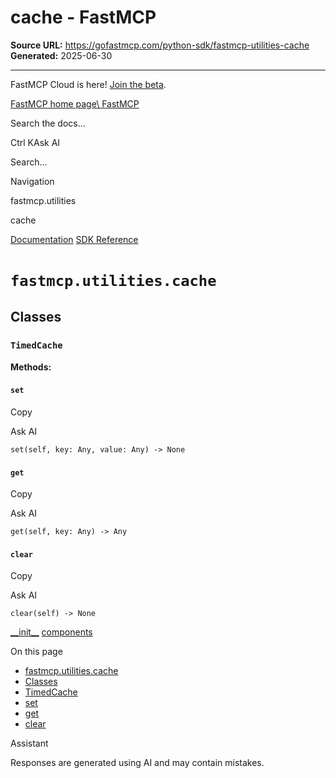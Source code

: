 # cache - FastMCP

**Source URL:** https://gofastmcp.com/python-sdk/fastmcp-utilities-cache
**Generated:** 2025-06-30

---

FastMCP Cloud is here! [Join the beta](https://fastmcp.link/x0Kyhy2).

[FastMCP home page\\
FastMCP](https://gofastmcp.com/)

Search the docs...

Ctrl KAsk AI

Search...

Navigation

fastmcp.utilities

cache

[Documentation](https://gofastmcp.com/getting-started/welcome) [SDK Reference](https://gofastmcp.com/python-sdk/fastmcp-exceptions)

# [​](https://gofastmcp.com/python-sdk/fastmcp-utilities-cache\#fastmcp-utilities-cache)  `fastmcp.utilities.cache`

## [​](https://gofastmcp.com/python-sdk/fastmcp-utilities-cache\#classes)  Classes

### [​](https://gofastmcp.com/python-sdk/fastmcp-utilities-cache\#timedcache)  `TimedCache`

**Methods:**

#### [​](https://gofastmcp.com/python-sdk/fastmcp-utilities-cache\#set)  `set`

Copy

Ask AI

```
set(self, key: Any, value: Any) -> None

```

#### [​](https://gofastmcp.com/python-sdk/fastmcp-utilities-cache\#get)  `get`

Copy

Ask AI

```
get(self, key: Any) -> Any

```

#### [​](https://gofastmcp.com/python-sdk/fastmcp-utilities-cache\#clear)  `clear`

Copy

Ask AI

```
clear(self) -> None

```

[\_\_init\_\_](https://gofastmcp.com/python-sdk/fastmcp-utilities-__init__) [components](https://gofastmcp.com/python-sdk/fastmcp-utilities-components)

On this page

- [fastmcp.utilities.cache](https://gofastmcp.com/python-sdk/fastmcp-utilities-cache#fastmcp-utilities-cache)
- [Classes](https://gofastmcp.com/python-sdk/fastmcp-utilities-cache#classes)
- [TimedCache](https://gofastmcp.com/python-sdk/fastmcp-utilities-cache#timedcache)
- [set](https://gofastmcp.com/python-sdk/fastmcp-utilities-cache#set)
- [get](https://gofastmcp.com/python-sdk/fastmcp-utilities-cache#get)
- [clear](https://gofastmcp.com/python-sdk/fastmcp-utilities-cache#clear)

Assistant

Responses are generated using AI and may contain mistakes.